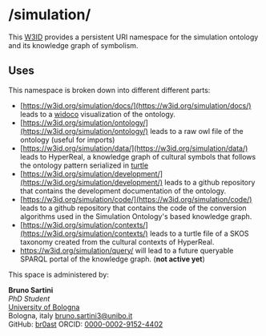 # /simulation/
This [W3ID](https://w3id.org) provides a persistent URI namespace for the simulation ontology and its knowledge graph of symbolism.

## Uses
This namespace is broken down into different different parts:
* [https://w3id.org/simulation/docs/](https://w3id.org/simulation/docs/) leads to a [widoco](https://github.com/dgarijo/Widoco) visualization of the ontology.
* [https://w3id.org/simulation/ontology/](https://w3id.org/simulation/ontology/) leads to a raw owl file of the ontology (useful for imports)
* [https://w3id.org/simulation/data/](https://w3id.org/simulation/data/) leads to HyperReal, a knowledge graph of cultural symbols that follows the ontology pattern serialized in [turtle](https://www.w3.org/TR/turtle/) 
* [https://w3id.org/simulation/development/](https://w3id.org/simulation/development/) leads to a github repository that contains the development documentation of the ontology.
* [https://w3id.org/simulation/code/](https://w3id.org/simulation/code/) leads to a github repository that contains the code of the conversion algorithms used in the Simulation Ontology's based knowledge graph.
* [https://w3id.org/simulation/contexts/](https://w3id.org/simulation/contexts/) leads to a turtle file of a SKOS taxonomy created from the cultural contexts of HyperReal.
* https://w3id.org/simulation/query/ will lead to a future queryable SPARQL portal of the knowledge graph. (**not active yet**)

This space is administered by:  

**Bruno Sartini**  
*PhD Student*  
[University of Bologna](https://www.unibo.it/)  
Bologna, italy
<bruno.sartini3@unibo.it>  
GitHub: [br0ast](https://github.com/br0ast)
ORCID: [0000-0002-9152-4402](https://orcid.org/0000-0002-9152-4402)  
